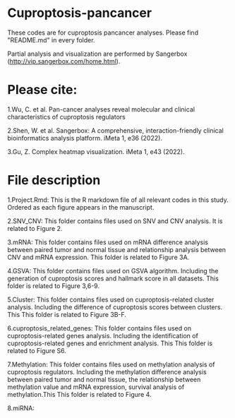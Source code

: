 # Cuproptosis-pancancer
These codes are for cuproptosis pancancer analyses. Please find "README.md" in every folder. 

Partial analysis and visualization are performed by Sangerbox (http://vip.sangerbox.com/home.html).

# Please cite:

1.Wu, C. et al. Pan-cancer analyses reveal molecular and clinical characteristics of cuproptosis regulators

2.Shen, W. et al. Sangerbox: A comprehensive, interaction-friendly clinical bioinformatics analysis platform. iMeta 1, e36 (2022).

3.Gu, Z. Complex heatmap visualization. iMeta 1, e43 (2022).

# File description

1.Project.Rmd: This is the R markdown file of all relevant codes in this study.  Ordered as each figure appears in the manuscript.

2.SNV_CNV: This folder contains files used on SNV and CNV analysis. It is related to Figure 2.

3.mRNA: This folder contains files used on mRNA difference analysis between paired tumor and normal tissue and relationship analysis between CNV and mRNA expression. This folder is related to Figure 3A.

4.GSVA: This folder contains files used on GSVA algorithm. Including the generation of cuproptosis scores and hallmark score in all datasets. This folder is related to Figure 3,6-9.

5.Cluster: This folder contains files used on cuproptosis-related cluster analysis. Including the difference of cuproptosis scores between clusters. This This folder is related to Figure 3B-F.

6.cuproptosis_related_genes: This folder contains files used on cuproptosis-related genes analysis. Including the identification of cuproptosis-related genes and enrichment analysis. This This folder is related to Figure S6.

7.Methylation: This folder contains files used on methylation analysis of cuproptosis regulators.  Including the methylation difference analysis between paired tumor and normal tissue, the relationship between methylation value and mRNA expression, survival analysis of methylation.This This folder is related to Figure 4.

8.miRNA:
